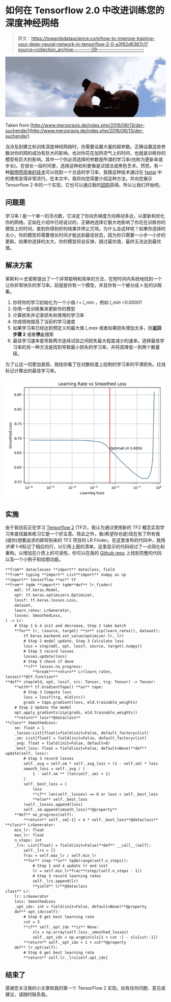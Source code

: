 # 如何在 Tensorflow 2.0 中改进训练您的深度神经网络

> 原文：<https://towardsdatascience.com/how-to-improve-training-your-deep-neural-network-in-tensorflow-2-0-a3f62d6367c1?source=collection_archive---------29----------------------->

![](img/20c00f6743dbef40def61d82425b64a1.png)

Taken from [http://www.merzpraxis.de/index.php/2016/06/13/der-suchende/](http://www.merzpraxis.de/index.php/2016/06/13/der-suchende/)

当涉及到建立和训练深度神经网络时，你需要设置大量的超参数。正确设置这些参数对你的网的成功有巨大的影响，也对你花在加热空气上的时间，也就是训练你的模型有巨大的影响。其中一个你必须选择的参数是所谓的学习率(也称为更新率或步长)。在很长一段时间里，选择这种权利更像是试错法或黑色艺术。然而，有一种[聪明而简单的技术](https://arxiv.org/abs/1506.01186)可以找到一个合适的学习率，我猜这种技术通过在 [fastai](https://www.fast.ai/) 中的使用变得非常流行。在本文中，我将向您简要介绍这种方法，并向您展示 Tensorflow 2 中的一个实现，它也可以通过我的[回购](https://github.com/Shawe82/tf2-utils)获得。所以让我们开始吧。

## 问题是

学习率 *l* 是一个单一的浮点数，它决定了你向负梯度方向移动多远，以更新和优化你的网络。正如在介绍中已经说过的，正确地选择它极大地影响了你花在训练你的模型上的时间，直到你得到好的结果并停止咒骂。为什么会这样呢？如果你选择的太小，你的模型将需要很长时间才能达到最佳状态，因为你只需要一小步一小步的更新。如果你选择的太大，你的模型将会反弹，跳过最优值，最终无法达到最优值。

## 解决方案

莱斯利·n·史密斯提出了一个非常聪明和简单的方法，在短时间内系统地找到一个让你非常快乐的学习率。前提是你有一个模型，并且你有一个被分成 *n* 批的训练集。

1.  你将你的学习初始化为一个小值 *l* = *l_min* ，例如 *l_min* =0.00001
2.  你用一批训练集来更新你的模型
3.  计算损失并记录损失和使用的学习率
4.  你成倍地提高了当前的学习速度
5.  如果学习率已经达到预定义的最大值 *l_max* 或者如果损失增加太多，则**返回步骤 2** 或者**停止**搜索
6.  最佳学习速率是导致两次连续试验之间损失最大程度减少的速率。选择最佳学习率的另一种方法是找到导致最小损失的学习率，并将其降低一到两个数量级。

为了让这一切更加直观，我给你看了在对数标度上绘制的学习率的平滑损失。红线标记计算出的最佳学习率。

![](img/b88c99263b698dda2836d499a13f0a1d.png)

## 实施

由于我目前正在学习 [Tensorflow 2](https://www.tensorflow.org/guide/effective_tf2) (TF2)，我认为通过使用新的 TF2 概念实现学习率查找器来练习它是一个好主意。除此之外，我(希望你也是)现在有了所有我(或你)想要追求的即将到来的 TF2 项目的 LR Finder。在这里发布的代码中，我用*步骤 1–6*标记了相应的行，以引用上面的清单。这里显示的代码经过了一点简化和重构，以增加在介质上的可读性。你可以在我的 [Github repo](https://github.com/Shawe82/tf2-utils) 上找到完整的代码以及一个小例子和绘图功能。

```
**from** dataclasses **import** dataclass, field
**from** typing **import** List**import** numpy as np
**import** tensorflow **as** tf
**from** tqdm **import** tqdm**def** lr_finder(
    mdl: tf.keras.Model,
    opt: tf.keras.optimizers.Optimizer,
    lossf: tf.keras.losses.Loss,
    dataset,
    learn_rates: LrGenerator,
    losses: SmoothedLoss,
) -> Lr:
    # Step 1 & 4 init and decrease, Step 2 take batch
    **for** lr, (source, target) **in** zip(learn_rates(), dataset): 
        tf.keras.backend.set_value(optimizer.lr, lr)
        # Step 2 model update, Step 3 Calculate loss
        loss = step(mdl, opt, lossf, source, target).numpy()
        # Step 3 record losses
        losses.update(loss) 
        # Step 5 check if done
        **if** losses.no_progress:
            **break****return** Lr(learn_rates, losses)**@tf.function**
**def** step(mld, opt, lossf, src: Tensor, trg: Tensor) -> Tensor:
    **with** tf.GradientTape() **as** tape:
        # Step 3 Compute loss
        loss = lossf(trg, mld(src)) 
        grads = tape.gradient(loss, mld.trainable_weights)
    # Step 2 Update the model
    opt.apply_gradients(zip(grads, mld.trainable_weights))
    **return** loss**@dataclass**
**class** SmoothedLoss:
    sm: float = 1
    _losses:List[float]=field(init=False, default_factory=list)
    _sm: List[float] = field(init=False, default_factory=list)
    _avg: float = field(init=False, default=0)
    _best_loss: float = field(init=False, default=None)**def** update(self, loss):
        # Step 3 record losses
        self._avg = self.sm * self._avg_loss + (1 - self.sm) * loss
        smooth_loss = self._avg / (
            1 - self.sm ** (len(self._sm) + 1)
        )
        self._best_loss = (
            loss
            **if** len(self._losses) == 0 or loss < self._best_loss
            **else** self._best_loss
        )self._losses.append(loss)
        self._sm.append(smooth_loss)**@property**
    **def** no_progress(self):
        **return** self._sm[-1] > 4 * self._best_loss**@dataclass**
**class** LrGenerator:
    min_lr: float
    max_lr: float
    n_steps: int
    _lrs: List[float] = field(init=False)**def** __call__(self):
        self._lrs = [] 
        frac = self.max_lr / self.min_lr
        **for** step **in** tqdm(range(self.n_steps)):
            # Step 1 and 4 update lr and init
            lr = self.min_lr*frac**(step/(self.n_steps - 1))
            # Step 3 record learning rates
            self._lrs.append(lr)
            **yield** lr**@dataclass
class** Lr:
    lr: LrGenerator
    loss: SmoothedLoss
    _opt_idx: int = field(init=False, default=None)**@property
    def** opt_idx(self):
        # Step 6 get best learning rate
        cut = 3
        **if** self._opt_idx **is** None:
            sls = np.array(self.loss._smoothed_losses)
            self._opt_idx = np.argmin(sls[1 + cut :] - sls[cut:-1]) 
        **return** self._opt_idx + 1 + cut**@property
    def** lr_opt(self):
        # Step 6 get best learning rate
        **return** self.lr._lrs[self.opt_idx]
```

## 结束了

感谢您关注我的小文章和我的第一个 TensorFlow 2 实现。如有任何问题、意见或建议，请随时联系我。